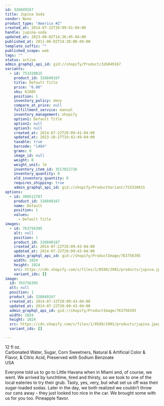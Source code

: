 ```yaml
---
id: 326849167
title: Jupina Soda
vendor: None
product_type: "America #2"
created_at: 2014-07-22T20:09:41-04:00
handle: jupina-soda
updated_at: 2023-08-02T14:36:45-04:00
published_at: 2011-06-02T14:38:00-04:00
template_suffix: ""
published_scope: web
tags: ""
status: active
admin_graphql_api_id: gid://shopify/Product/326849167
variants:
  - id: 753320815
    product_id: 326849167
    title: Default Title
    price: "6.00"
    sku: K1085
    position: 1
    inventory_policy: deny
    compare_at_price: null
    fulfillment_service: manual
    inventory_management: shopify
    option1: Default Title
    option2: null
    option3: null
    created_at: 2014-07-22T20:09:41-04:00
    updated_at: 2023-10-27T19:42:49-04:00
    taxable: true
    barcode: "1484"
    grams: 0
    image_id: null
    weight: 0
    weight_unit: lb
    inventory_item_id: 3517022726
    inventory_quantity: 0
    old_inventory_quantity: 0
    requires_shipping: true
    admin_graphql_api_id: gid://shopify/ProductVariant/753320815
options:
  - id: 386512787
    product_id: 326849167
    name: Default
    position: 1
    values:
      - Default Title
images:
  - id: 763756395
    alt: null
    position: 1
    product_id: 326849167
    created_at: 2014-07-22T20:09:43-04:00
    updated_at: 2014-07-22T20:09:43-04:00
    admin_graphql_api_id: gid://shopify/ProductImage/763756395
    width: 1024
    height: 1024
    src: https://cdn.shopify.com/s/files/1/0589/2901/products/jupina.jpeg?v=1406074183
    variant_ids: []
image:
  id: 763756395
  alt: null
  position: 1
  product_id: 326849167
  created_at: 2014-07-22T20:09:43-04:00
  updated_at: 2014-07-22T20:09:43-04:00
  admin_graphql_api_id: gid://shopify/ProductImage/763756395
  width: 1024
  height: 1024
  src: https://cdn.shopify.com/s/files/1/0589/2901/products/jupina.jpeg?v=1406074183
  variant_ids: []

---
```


12 fl oz.  
Carbonated Water, Sugar, Corn Sweetners, Natural & Artificial Color & Flavor, & Citric Acid, Preserved with Sodium Benzoate  
USA

Everyone told us to go to Little Havana when in Miami and, of course, we went. We arrived by lunchtime, tired and thirsty, so we took to one of the local eateries to try their grub. Tasty, yes, very, but what set us off was their sugar-loaded sodas. Later in the day, we both realized we couldn’t throw our cans away - they just looked too nice in the car. We brought some with us for you too. Pineapple flavor.